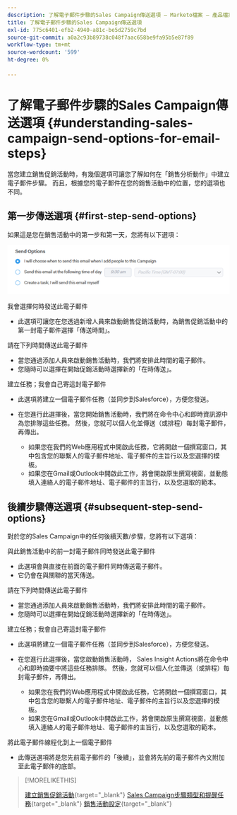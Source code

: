 ```yaml
---
description: 了解電子郵件步驟的Sales Campaign傳送選項 — Marketo檔案 — 產品檔案
title: 了解電子郵件步驟的Sales Campaign傳送選項
exl-id: 775c6401-efb2-4940-a81c-be5d2759c7bd
source-git-commit: a0a2c93b89738c048f7aac658be9fa95b5e87f89
workflow-type: tm+mt
source-wordcount: '599'
ht-degree: 0%

---
```


# 了解電子郵件步驟的Sales Campaign傳送選項 {#understanding-sales-campaign-send-options-for-email-steps}

當您建立銷售促銷活動時，有幾個選項可讓您了解如何在「銷售分析動作」中建立電子郵件步驟。 而且，根據您的電子郵件在您的銷售活動中的位置，您的選項也不同。

## 第一步傳送選項 {#first-step-send-options}

如果這是您在銷售活動中的第一步和第一天，您將有以下選項：

![](assets/understanding-sales-campaign-send-options-for-email-steps-1.png)

我會選擇何時發送此電子郵件

* 此選項可讓您在您透過新增人員來啟動銷售促銷活動時，為銷售促銷活動中的第一封電子郵件選擇「傳送時間」。

請在下列時間傳送此電子郵件

* 當您通過添加人員來啟動銷售活動時，我們將安排此時間的電子郵件。
* 您隨時可以選擇在開始促銷活動時選擇新的「在時傳送」。

建立任務；我會自己寄這封電子郵件

* 此選項將建立一個電子郵件任務（並同步到Salesforce），方便您發送。
* 在您進行此選擇後，當您開始銷售活動時，我們將在命令中心和即時資訊源中為您排隊這些任務。 然後，您就可以個人化並傳送（或排程）每封電子郵件，再傳出。

   * 如果您在我們的Web應用程式中開啟此任務，它將開啟一個撰寫窗口，其中包含您的聯繫人的電子郵件地址、電子郵件的主旨行以及您選擇的模板。
   * 如果您在Gmail或Outlook中開啟此工作，將會開啟原生撰寫視窗，並動態填入連絡人的電子郵件地址、電子郵件的主旨行，以及您選取的範本。

## 後續步驟傳送選項 {#subsequent-step-send-options}

對於您的Sales Campaign中的任何後續天數/步驟，您將有以下選項：

與此銷售活動中的前一封電子郵件同時發送此電子郵件

* 此選項會與直接在前面的電子郵件同時傳送電子郵件。
* 它仍會在與關聯的當天傳送。

請在下列時間傳送此電子郵件

* 當您通過添加人員來啟動銷售活動時，我們將安排此時間的電子郵件。
* 您隨時可以選擇在開始促銷活動時選擇新的「在時傳送」。

建立任務；我會自己寄這封電子郵件

* 此選項將建立一個電子郵件任務（並同步到Salesforce），方便您發送。
* 在您進行此選擇後，當您啟動銷售活動時， Sales Insight Actions將在命令中心和即時摘要中將這些任務排隊。 然後，您就可以個人化並傳送（或排程）每封電子郵件，再傳出。

   * 如果您在我們的Web應用程式中開啟此任務，它將開啟一個撰寫窗口，其中包含您的聯繫人的電子郵件地址、電子郵件的主旨行以及您選擇的模板。
   * 如果您在Gmail或Outlook中開啟此工作，將會開啟原生撰寫視窗，並動態填入連絡人的電子郵件地址、電子郵件的主旨行，以及您選取的範本。

將此電子郵件線程化到上一個電子郵件

* 此傳送選項將是您先前電子郵件的「後續」，並會將先前的電子郵件內文附加至此電子郵件的底部。

>[!MORELIKETHIS]
>
>[建立銷售促銷活動](/help/marketo/product-docs/marketo-sales-insight/actions/campaigns/create-a-sales-campaign.md){target=&quot;_blank&quot;}
>[Sales Campaign步驟類型和提醒任務](/help/marketo/product-docs/marketo-sales-insight/actions/campaigns/sales-campaign-step-types-and-reminder-tasks.md){target=&quot;_blank&quot;}
>[銷售活動設定](/help/marketo/product-docs/marketo-sales-insight/actions/campaigns/sales-campaign-settings.md){target=&quot;_blank&quot;}
